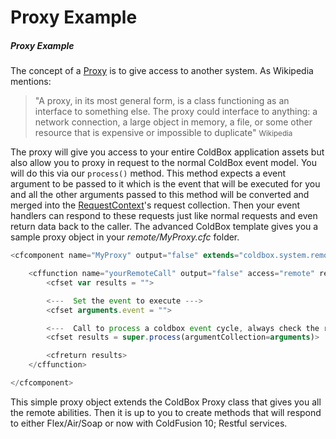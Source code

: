 # Proxy Example


##### Proxy Example

The concept of a [Proxy](http://en.wikipedia.org/wiki/Proxy_pattern) is to give access to another system. As Wikipedia mentions:

> "A proxy, in its most general form, is a class functioning as an interface to something else. The proxy could interface to anything: a network connection, a large object in memory, a file, or some other resource that is expensive or impossible to duplicate" <small> Wikipedia </small>

The proxy will give you access to your entire ColdBox application assets but also allow you to proxy in request to the normal ColdBox event model. You will do this via our `process()` method. This method expects a event argument to be passed to it which is the event that will be executed for you and all the other arguments passed to this method will be converted and merged into the [RequestContext](http://wiki.coldbox.org/wiki/RequestContext.cfm)'s request collection. Then your event handlers can respond to these requests just like normal requests and even return data back to the caller. The advanced ColdBox template gives you a sample proxy object in your *remote/MyProxy.cfc* folder.

```js
<cfcomponent name="MyProxy" output="false" extends="coldbox.system.remote.ColdboxProxy">

	<cffunction name="yourRemoteCall" output="false" access="remote" returntype="YourType" hint="Your Hint">
		<cfset var results = "">

		<---  Set the event to execute --->
		<cfset arguments.event = "">

		<---  Call to process a coldbox event cycle, always check the results as they might not exist. --->
		<cfset results = super.process(argumentCollection=arguments)>

		<cfreturn results>
	</cffunction>

</cfcomponent>
```

This simple proxy object extends the ColdBox Proxy class that gives you all the remote abilities. Then it is up to you to create methods that will respond to either Flex/Air/Soap or now with ColdFusion 10; Restful services.

